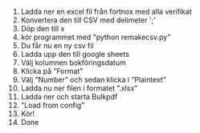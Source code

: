 1.  Ladda ner en excel fil från fortnox med alla verifikat
2.  Konvertera den till CSV med delimeter ';'
3.  Döp den till x
4.  kör programmet med "python remakecsv.py”
5.  Du får nu en ny csv fil
6.  Ladda upp den till google sheets
7.  Välj kolumnen bokföringsdatum
8.  Klicka på ”Format”
9.  Välj ”Number” och sedan klicka i ”Plaintext”
10. Ladda nu ner filen i formatet ”.xlsx”
11. Ladda ner och starta Bulkpdf
12. ”Load from config”
13. Kör!
14. Done
